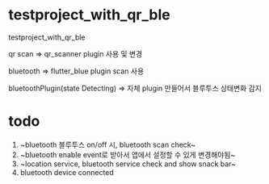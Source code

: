 # testproject_with_qr_ble

testproject_with_qr_ble

qr scan => qr_scanner plugin 사용 및 변경

bluetooth => flutter_blue plugin scan 사용

bluetoothPlugin(state Detecting) => 자체 plugin 만들어서 블루투스 상태변화 감지

# todo
1. ~bluetooth 블루투스 on/off 시, bluetooth scan check~
2. ~bluetooth enable event로 받아서 앱에서 설정할 수 있게 변경해야됨~
3. ~location service, bluetooth service check and show snack bar~
4. bluetooth device connected
